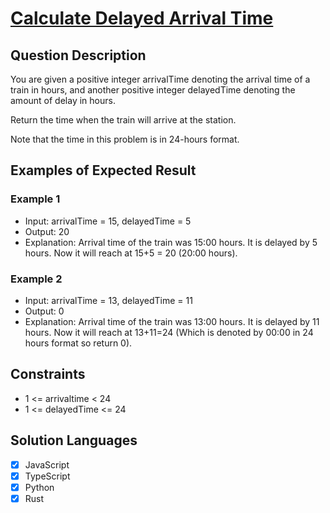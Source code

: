 # [Calculate Delayed Arrival Time](https://leetcode.com/problems/calculate-delayed-arrival-time/description/)

## Question Description

You are given a positive integer arrivalTime denoting the arrival time of a train in hours, and another positive integer delayedTime denoting the amount of delay in hours.

Return the time when the train will arrive at the station.

Note that the time in this problem is in 24-hours format.

## Examples of Expected Result

### Example 1

- Input: arrivalTime = 15, delayedTime = 5
- Output: 20
- Explanation: Arrival time of the train was 15:00 hours. It is delayed by 5 hours. Now it will reach at 15+5 = 20 (20:00 hours).

### Example 2

- Input: arrivalTime = 13, delayedTime = 11
- Output: 0
- Explanation: Arrival time of the train was 13:00 hours. It is delayed by 11 hours. Now it will reach at 13+11=24 (Which is denoted by 00:00 in 24 hours format so return 0).

## Constraints

- 1 <= arrivaltime < 24
- 1 <= delayedTime <= 24

## Solution Languages

- [x] JavaScript
- [x] TypeScript
- [x] Python
- [x] Rust